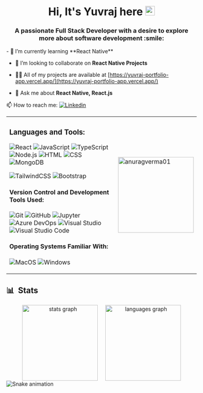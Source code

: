 <h1 align="center">
  Hi, It's Yuvraj here <img src="https://media.giphy.com/media/hvRJCLFzcasrR4ia7z/giphy.gif" width="25px" height="25px">
</h1>
<h3 align="center">
  A passionate Full Stack Developer with a desire to explore more about software development :smile:
</h3>
- 🌱 I’m currently learning **React Native**

- 👯 I’m looking to collaborate on **React Native Projects**

- 👨‍💻 All of my projects are available at [https://yuvraj-portfolio-app.vercel.app/](https://yuvraj-portfolio-app.vercel.app/)

- 💬 Ask me about **React Native, React.js**


📫 How to reach me: <a href="https://www.linkedin.com/in/thivagarm/">
  <img
    alt="Linkedin"
    src="https://img.shields.io/badge/linkedin-0077B5?logo=linkedin&logoColor=white&style=flat"
  />
</a>


<table>
  <tr>
    <!-- Languages and Tools Section -->
    <td>
      <h3>Languages and Tools:</h3>
      <p>
        <img alt="React" src="https://img.shields.io/badge/React-61DAFB?logo=react&logoColor=white&style=flat" />
        <img alt="JavaScript" src="https://img.shields.io/badge/JavaScript-F7DF1E?logo=javascript&logoColor=white&style=flat" />
        <img alt="TypeScript" src="https://img.shields.io/badge/TypeScript-3178C6?logo=typescript&logoColor=white&style=flat" />
        <img alt="Node.js" src="https://img.shields.io/badge/Node.js-339933?logo=node.js&logoColor=white&style=flat" />
        <img alt="HTML" src="https://img.shields.io/badge/HTML-E34F26?logo=html5&logoColor=white&style=flat" />
        <img alt="CSS" src="https://img.shields.io/badge/CSS-1572B6?logo=css3&logoColor=white&style=flat" />
        <img alt="MongoDB" src="https://img.shields.io/badge/MongoDB-47A248?logo=mongodb&logoColor=white&style=flat" />
      </p>
      <p>
        <img alt="TailwindCSS" src="https://img.shields.io/badge/Tailwind CSS-38B2AC?&logo=tailwind+css&logoColor=white&style=flat"/>
        <img alt="Bootstrap" src="https://img.shields.io/badge/Bootstrap-7952B3?&logo=bootstrap&logoColor=white&style=flat"/>
      </p>
      <h4>Version Control and Development Tools Used:</h4>
      <p>
        <img alt="Git" src="https://img.shields.io/badge/Git-F05032?logo=git&logoColor=white&style=flat" />
        <img alt="GitHub" src="https://img.shields.io/badge/GitHub-181717?logo=github&logoColor=white&style=flat" />
        <img alt="Jupyter" src="https://img.shields.io/badge/Jupyter-F37626?style=for-the-badge&logo=jupyter&logoColor=white&style=flat" />
        <img alt="Azure DevOps" src="https://img.shields.io/badge/Azure DevOps-0078D7?logo=azure+devops&logoColor=white&style=flat" />
        <img alt="Visual Studio" src="https://img.shields.io/badge/Visual Studio-5C2D91?logo=visual+studio&logoColor=white&style=flat" />
        <img alt="Visual Studio Code" src="https://img.shields.io/badge/Visual Studio Code-007ACC?logo=visual+studio+code&logoColor=white&style=flat" />
      </p>
      <h4>Operating Systems Familiar With:</h4>
      <p>
        <img alt="MacOS" src="https://img.shields.io/badge/MacOS-000000?logo=macos&logoColor=white&style=flat" />
        <img alt="Windows" src="https://img.shields.io/badge/Windows-0078D6?logo=windows&logoColor=white&style=flat" />
      </p>
    </td>
<td>
    <img align="center" src="https://github-readme-streak-stats.herokuapp.com?user=anuragverma01&theme=react&date_format=M%20j%5B%2C%20Y%5D" alt="anuragverma01" height="200" />


    
    
    
  </tr>
</table>

## 📊 &nbsp;Stats
<div align="center" style="display: flex; justify-content: center; gap: 20px; flex-wrap: wrap;">
  <!-- Streak Stats Image with fixed height -->
<img src="https://github-readme-stats.vercel.app/api?username=anuragverma01&hide_title=false&hide_rank=false&show_icons=true&include_all_commits=true&count_private=true&disable_animations=false&theme=dracula&locale=en&hide_border=false" height="200" alt="stats graph" />
  <!-- Top Languages Image with fixed height -->
  <img src="https://github-readme-stats.vercel.app/api/top-langs?username=anuragverma01&locale=en&hide_title=false&layout=compact&card_width=320&langs_count=5&theme=dracula&hide_border=false" alt="languages graph" height="200" />
</div>


<img src="https://raw.githubusercontent.com/anuragverma01/anuragverma01/output/snake.svg" alt="Snake animation" />



